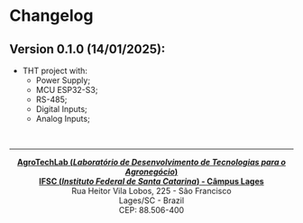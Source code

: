 # Changelog

## <b>Version 0.1.0 (14/01/2025):</b>
   - THT project with:
      - Power Supply;
	  - MCU ESP32-S3;
	  - RS-485;
	  - Digital Inputs;
	  - Analog Inputs;

<br><hr><p style="text-align: center;"><b><a href="https://agrotechlab.lages.ifsc.edu.br/">AgroTechLab (<i>Laboratório de Desenvolvimento de Tecnologias para o Agronegócio</i>)</a></b><br>
<b><a href="https://ifsc.edu.br/web/campus-lages">IFSC (<i>Instituto Federal de Santa Catarina</i>) - Câmpus Lages</a></b><br>
Rua Heitor Vila Lobos, 225 - São Francisco<br>
Lages/SC - Brazil<br>
CEP: 88.506-400</p>